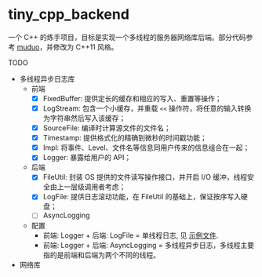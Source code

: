 # tiny_cpp_backend

一个 C++ 的练手项目，目标是实现一个多线程的服务器网络库后端。部分代码参考 [muduo](https://github.com/chenshuo/muduo)，并修改为 C++11 风格。

TODO 
- 多线程异步日志库
  - 前端
    - [x] FixedBuffer: 提供定长的缓存和相应的写入、重置等操作；
    - [x] LogStream: 包含一个小缓存，并重载 `<<` 操作符，将任意的输入转换为字符串然后写入该缓存；
    - [x] SourceFile: 编译时计算源文件的文件名；
    - [x] Timestamp: 提供格式化的精确到微秒的时间戳功能；
    - [x] Impl: 将事件、Level、文件名等信息同用户传来的信息组合在一起；
    - [x] Logger: 暴露给用户的 API；
  - 后端
    - [x] FileUtil: 封装 OS 提供的文件读写操作接口，并开启 I/O 缓冲，线程安全由上一层级调用者考虑；
    - [x] LogFile: 提供日志滚动功能，在 FileUtil 的基础上，保证按序写入硬盘；
    - [ ] AsyncLogging
  - 配置
    - 前端: Logger + 后端: LogFile = 单线程日志, 见 [示例文件](./base/test/test_Logger_with_LogFile.cpp).
    - 前端: Logger + 后端: AsyncLogging = 多线程异步日志，多线程主要指的是前端和后端为两个不同的线程。
- 网络库
